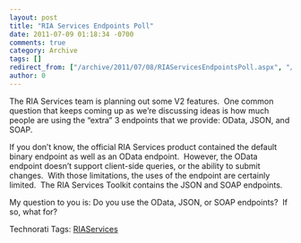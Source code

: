```yaml
---
layout: post
title: "RIA Services Endpoints Poll"
date: 2011-07-09 01:18:34 -0700
comments: true
category: Archive
tags: []
redirect_from: ["/archive/2011/07/08/RIAServicesEndpointsPoll.aspx", "/archive/2011/07/08/riaservicesendpointspoll.aspx"]
author: 0
---
```

<!-- more -->
<p>The RIA Services team is planning out some V2 features.  One common question that keeps coming up as we’re discussing ideas is how much people are using the “extra” 3 endpoints that we provide: OData, JSON, and SOAP.</p>  <p>If you don’t know, the official RIA Services product contained the default binary endpoint as well as an OData endpoint.  However, the OData endpoint doesn’t support client-side queries, or the ability to submit changes.  With those limitations, the uses of the endpoint are certainly limited.  The RIA Services Toolkit contains the JSON and SOAP endpoints.</p>  <p>My question to you is: Do you use the OData, JSON, or SOAP endpoints?  If so, what for?</p>  <div style="padding-bottom: 0px; margin: 0px; padding-left: 0px; padding-right: 0px; display: inline; float: none; padding-top: 0px" id="scid:0767317B-992E-4b12-91E0-4F059A8CECA8:ca253ee9-5054-4f93-825a-c024e3837def" class="wlWriterEditableSmartContent">Technorati Tags: <a href="http://technorati.com/tags/RIAServices" rel="tag">RIAServices</a></div>

